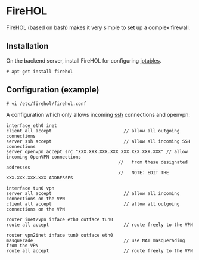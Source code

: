 # FireHOL

FireHOL (based on bash) makes it very simple to set up a complex firewall. 

## Installation 

On the backend server, install FireHOL for configuring [iptables](iptables.md).

    # apt-get install firehol

## Configuration (example)

    # vi /etc/firehol/firehol.conf

A configuration which only allows incoming [ssh](../encryption/ssh.md) connections and openvpn:

    interface eth0 inet
    client all accept                           // allow all outgoing connections
    server ssh accept                           // allow all incoming SSH connections
    server openvpn accept src "XXX.XXX.XXX.XXX XXX.XXX.XXX.XXX" // allow incoming OpenVPN connections
                                              //   from these designated addresses 
                                              //   NOTE: EDIT THE XXX.XXX.XXX.XXX ADDRESSES

    interface tun0 vpn                            
    server all accept                           // allow all incoming connections on the VPN 
    client all accept                           // allow all outgoing connections on the VPN

    router inet2vpn inface eth0 outface tun0
    route all accept                            // route freely to the VPN

    router vpn2inet inface tun0 outface eth0
    masquerade                                  // use NAT masquerading from the VPN
    route all accept                            // route freely to the VPN

